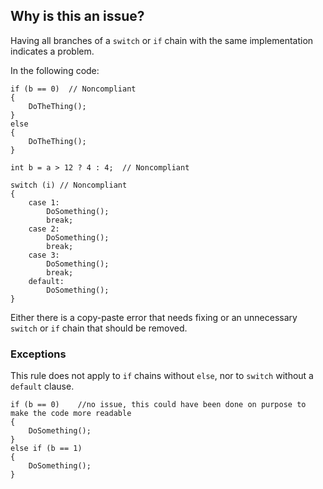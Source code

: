 ## Why is this an issue?

Having all branches of a `switch` or `if` chain with the same implementation indicates a problem.

In the following code:

    if (b == 0)  // Noncompliant
    {
        DoTheThing();
    }
    else
    {
        DoTheThing();
    }
    
    int b = a > 12 ? 4 : 4;  // Noncompliant
    
    switch (i) // Noncompliant
    {
        case 1:
            DoSomething();
            break;
        case 2:
            DoSomething();
            break;
        case 3:
            DoSomething();
            break;
        default:
            DoSomething();
    }

Either there is a copy-paste error that needs fixing or an unnecessary `switch` or `if` chain that should be removed.

### Exceptions

This rule does not apply to `if` chains without `else`, nor to `switch` without a `default` clause.

    if (b == 0)    //no issue, this could have been done on purpose to make the code more readable
    {
        DoSomething();
    }
    else if (b == 1)
    {
        DoSomething();
    }